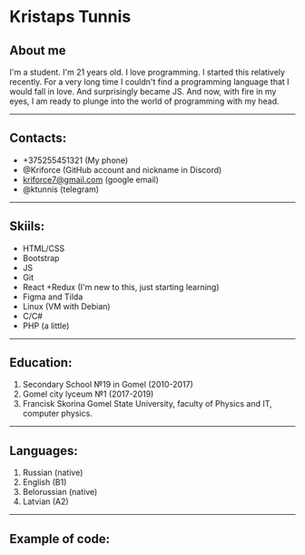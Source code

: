 # Kristaps Tunnis

## About me
   I'm a student. I'm 21 years old. I love programming. I started this relatively recently. For a very long time I couldn't find a programming language that 
   I would fall in love. And surprisingly became JS. And now, with fire in my eyes, I am ready to plunge into the world of programming with my head.

***

## Contacts:
* +375255451321 (My phone)
* @Kriforce (GitHub account and nickname in Discord)
* kriforce7@gmail.com (google email)
* @ktunnis (telegram)

***

## Skiils:
* HTML/CSS
* Bootstrap
* JS
* Git
* React +Redux (I'm new to this, just starting learning)
* Figma and Tilda 
* Linux (VM with Debian)
* C/C#
* PHP (a little)

***

## Education:
 1.  Secondary School №19 in Gomel (2010-2017)
 2.  Gomel city lyceum №1 (2017-2019)
 3.  Francisk Skorina Gomel State University, faculty of Physics and IT, computer physics.

***

## Languages:
1.  Russian (native)
2.  English (B1)
3.  Belorussian (native)
4.  Latvian (A2)

***

## Example of code:
<script type="text/javascript">
        function toggleText() {
            let listImg = [''];

            let img_arr = [];
    
            while(img_arr.length < 3){
                var r = Math.floor(Math.random() * listImg.length);
                if(img_arr.indexOf(r) === -1) img_arr.push(r);
            }

            document.getElementById('img1').innerHTML = listImg[img_arr[0]];
            document.getElementById('img2').innerHTML = listImg[img_arr[1]];
            document.getElementById('img3').innerHTML = listImg[img_arr[2]];
        }

        window.onload = randomImg;
    </script> 
